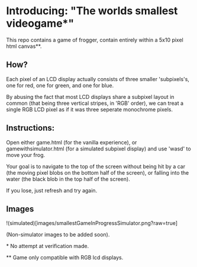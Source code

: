 
# Introducing: "The worlds smallest videogame*"
This repo contains a game of frogger, contain entirely within a 5x10 pixel html canvas**.

## How?

Each pixel of an LCD display actually consists of three smaller 'subpixels's, one for red, one for green, and one for blue.

By abusing the fact that most LCD displays share a subpixel layout in common (that being three vertical stripes, in 'RGB' order), we can treat a single RGB LCD pixel as if it was three seperate monochrome pixels.

## Instructions:

Open either game.html (for the vanilla experience), or gamewithsimulator.html (for a simulated subpixel display) and use 'wasd' to move your frog.

  

Your goal is to navigate to the top of the screen without being hit by a car (the moving pixel blobs on the bottom half of the screen), or falling into the water (the black blob in the top half of the screen).

  

If you lose, just refresh and try again.

  
  

## Images
!(simulated)[images/smallestGameInProgressSimulator.png?raw=true]
  
  

(Non-simulator images to be added soon).

  

\* No attempt at verification made.

\*\* Game only compatible with RGB lcd displays.